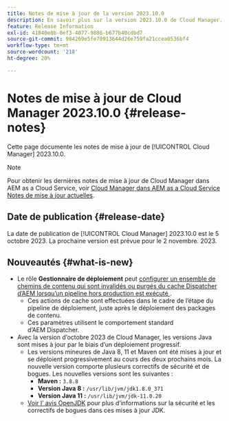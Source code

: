 ```yaml
---
title: Notes de mise à jour de la version 2023.10.0
description: En savoir plus sur la version 2023.10.0 de Cloud Manager.
feature: Release Information
exl-id: 41840e0b-0ef3-4077-9886-b677b40cdbd7
source-git-commit: 984269e5fe70913644d26e759fa21ccea0536bf4
workflow-type: tm+mt
source-wordcount: '218'
ht-degree: 20%

---
```


# Notes de mise à jour de Cloud Manager 2023.10.0 {#release-notes}

Cette page documente les notes de mise à jour de [!UICONTROL Cloud Manager] 2023.10.0.

>[!NOTE]
>
>Pour obtenir les dernières notes de mise à jour de Cloud Manager dans AEM as a Cloud Service, voir [Cloud Manager dans AEM as a Cloud Service Notes de mise à jour actuelles](https://experienceleague.adobe.com/en/docs/experience-manager-cloud-service/content/release-notes/cloud-manager/current).

## Date de publication {#release-date}

La date de publication de [!UICONTROL Cloud Manager] 2023.10.0 est le 5 octobre 2023. La prochaine version est prévue pour le 2 novembre. 2023.

## Nouveautés {#what-is-new}

* Le rôle **Gestionnaire de déploiement** peut [ configurer un ensemble de chemins de contenu qui sont invalidés ou purgés du cache Dispatcher d’AEM lorsqu’un pipeline hors production est exécuté ](/help/using/non-production-pipelines.md).
   * Ces actions de cache sont effectuées dans le cadre de l’étape du pipeline de déploiement, juste après le déploiement des packages de contenu.
   * Ces paramètres utilisent le comportement standard d’AEM Dispatcher.
* Avec la version d’octobre 2023 de Cloud Manager, les versions Java sont mises à jour par le biais d’un déploiement progressif.
   * Les versions mineures de Java 8, 11 et Maven ont été mises à jour et se déploient progressivement au cours des deux prochains mois. La nouvelle version comporte plusieurs correctifs de sécurité et de bogues. Les nouvelles versions sont les suivantes :
      * **Maven :** `3.8.8`
      * **Version Java 8 :** `/usr/lib/jvm/jdk1.8.0_371`
      * **Version Java 11 :** `/usr/lib/jvm/jdk-11.0.20`
   * [Voir l’ avis OpenJDK](https://openjdk.org/groups/vulnerability/advisories/) pour plus d’informations sur la sécurité et les correctifs de bogues dans ces mises à jour JDK.
